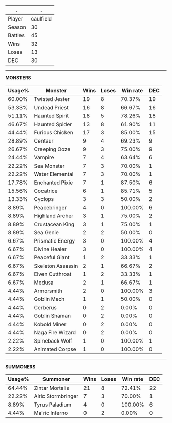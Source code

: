 .|.
|-|-
Player|caulfield
Season|30
Battles|45
Wins|32
Loses|13
DEC|30

---
**MONSTERS**

Usage%|Monster|Wins|Loses|Win rate|DEC|
-|-|-|-|-|-|
60.00%|Twisted Jester|19|8|70.37%|19|
53.33%|Undead Priest|16|8|66.67%|16|
51.11%|Haunted Spirit|18|5|78.26%|18|
46.67%|Haunted Spider|13|8|61.90%|11|
44.44%|Furious Chicken|17|3|85.00%|15|
28.89%|Centaur|9|4|69.23%|9|
26.67%|Creeping Ooze|9|3|75.00%|9|
24.44%|Vampire|7|4|63.64%|6|
22.22%|Sea Monster|7|3|70.00%|1|
22.22%|Water Elemental|7|3|70.00%|1|
17.78%|Enchanted Pixie|7|1|87.50%|6|
15.56%|Cocatrice|6|1|85.71%|5|
13.33%|Cyclops|3|3|50.00%|2|
8.89%|Peacebringer|4|0|100.00%|6|
8.89%|Highland Archer|3|1|75.00%|2|
8.89%|Crustacean King|3|1|75.00%|1|
8.89%|Sea Genie|2|2|50.00%|0|
6.67%|Prismatic Energy|3|0|100.00%|4|
6.67%|Divine Healer|3|0|100.00%|4|
6.67%|Peaceful Giant|1|2|33.33%|1|
6.67%|Skeleton Assassin|2|1|66.67%|2|
6.67%|Elven Cutthroat|1|2|33.33%|1|
6.67%|Medusa|2|1|66.67%|1|
4.44%|Armorsmith|2|0|100.00%|3|
4.44%|Goblin Mech|1|1|50.00%|0|
4.44%|Cerberus|0|2|0.00%|0|
4.44%|Goblin Shaman|0|2|0.00%|0|
4.44%|Kobold Miner|0|2|0.00%|0|
4.44%|Naga Fire Wizard|0|2|0.00%|0|
2.22%|Spineback Wolf|1|0|100.00%|1|
2.22%|Animated Corpse|1|0|100.00%|0|

---
**SUMMONERS**

Usage%|Summoner|Wins|Loses|Win rate|DEC|
-|-|-|-|-|-|
64.44%|Zintar Mortalis|21|8|72.41%|22|
22.22%|Alric Stormbringer|7|3|70.00%|1|
8.89%|Tyrus Paladium|4|0|100.00%|6|
4.44%|Malric Inferno|0|2|0.00%|0|
